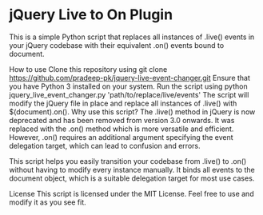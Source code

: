 # jQuery Live to On Plugin
This is a simple Python script that replaces all instances of .live() events in your jQuery codebase with their equivalent .on() events bound to document.

How to use
Clone this repository using git clone https://github.com/pradeep-pk/jquery-live-event-changer.git
Ensure that you have Python 3 installed on your system.
Run the script using  python jquery_live_event_changer.py 'path/to/replace/live/events'
The script will modify the jQuery file in place and replace all instances of .live() with $(document).on().
Why use this script?
The .live() method in jQuery is now deprecated and has been removed from version 3.0 onwards. It was replaced with the .on() method which is more versatile and efficient. However, .on() requires an additional argument specifying the event delegation target, which can lead to confusion and errors.

This script helps you easily transition your codebase from .live() to .on() without having to modify every instance manually. It binds all events to the document object, which is a suitable delegation target for most use cases.

License
This script is licensed under the MIT License. Feel free to use and modify it as you see fit.
